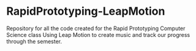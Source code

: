 RapidPrototyping-LeapMotion
===========================

Repository for all the code created for the Rapid Prototyping Computer Science class Using Leap Motion to create music and track our progress through the semester.

